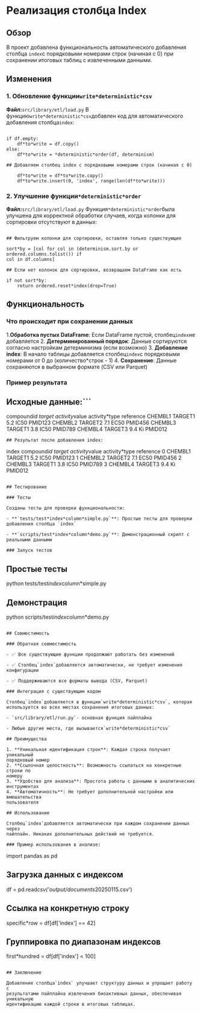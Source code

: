 # Реализация столбца Index

## Обзор

В проект добавлена функциональность автоматического добавления столбца `index`с
порядковыми номерами строк (начиная с 0) при сохранении итоговых таблиц с
извлеченными данными.

## Изменения

### 1. Обновление функции`write*deterministic*csv`

**Файл:**`src/library/etl/load.py`
В функцию`write*deterministic*csv`добавлен код для автоматического добавления
столбца`index`:

```

if df.empty:
    df*to*write = df.copy()
else:
    df*to*write = *deterministic*order(df, determinism)

## Добавляем столбец index с порядковыми номерами строк (начиная с 0)

    df*to*write = df*to*write.copy()
    df*to*write.insert(0, 'index', range(len(df*to*write)))

```

### 2. Улучшение функции`*deterministic*order`

**Файл:**`src/library/etl/load.py`
Функция`*deterministic*order`была улучшена для корректной обработки случаев,
когда колонки для сортировки отсутствуют в данных:

```

## Фильтруем колонки для сортировки, оставляя только существующие

sort*by = [col for col in (determinism.sort.by or ordered.columns.tolist()) if
col in df.columns]

## Если нет колонок для сортировки, возвращаем DataFrame как есть

if not sort*by:
    return ordered.reset*index(drop=True)

```

## Функциональность

### Что происходит при сохранении данных

1.**Обработка пустых DataFrame**: Если DataFrame пустой, столбец`index`не
добавляется
2. **Детерминированный порядок**: Данные сортируются согласно настройкам
детерминизма (если возможно)
3. **Добавление index**: В начало таблицы добавляется столбец`index`с
порядковыми номерами от 0 до (количество*строк - 1)
4. **Сохранение**: Данные сохраняются в выбранном формате (CSV или Parquet)

### Пример результата

## Исходные данные:```

compound*id   target  activity*value activity*type reference
CHEMBL1      TARGET1             5.2          IC50   PMID123
CHEMBL2      TARGET2             7.1          EC50   PMID456
CHEMBL3      TARGET1             3.8          IC50   PMID789
CHEMBL4      TARGET3             9.4            Ki   PMID012

```## Результат после добавления index:```

index compound*id   target  activity*value activity*type reference
    0     CHEMBL1  TARGET1             5.2          IC50   PMID123
    1     CHEMBL2  TARGET2             7.1          EC50   PMID456
    2     CHEMBL3  TARGET1             3.8          IC50   PMID789
    3     CHEMBL4  TARGET3             9.4            Ki   PMID012

```

## Тестирование

### Тесты

Созданы тесты для проверки функциональности:

- **`tests/test*index*column*simple.py`**: Простые тесты для проверки добавления столбца `index`

- **`scripts/test*index*column*demo.py`**: Демонстрационный скрипт с реальными данными

### Запуск тестов

```

## Простые тесты

python tests/test*index*column*simple.py

## Демонстрация

python scripts/test*index*column*demo.py

```

## Совместимость

### Обратная совместимость

- ✅ Все существующие функции продолжают работать без изменений

- ✅ Столбец`index`добавляется автоматически, не требует изменения конфигурации

- ✅ Поддерживаются все форматы вывода (CSV, Parquet)

### Интеграция с существующим кодом

Столбец`index`добавляется в функции`write*deterministic*csv`, которая
используется во всех местах сохранения итоговых данных:

- `src/library/etl/run.py`- основная функция пайплайна

- Любые другие места, где вызывается`write*deterministic*csv`

## Преимущества

1. **Уникальная идентификация строк**: Каждая строка получает уникальный
порядковый номер
2. **Ссылочная целостность**: Возможность ссылаться на конкретные строки по
номеру
3. **Удобство для анализа**: Простота работы с данными в аналитических
инструментах
4. **Автоматичность**: Не требует дополнительной настройки или вмешательства
пользователя

## Использование

Столбец`index`добавляется автоматически при каждом сохранении данных через
пайплайн. Никаких дополнительных действий не требуется.

### Пример использования в анализе:

```

import pandas as pd

## Загрузка данных с индексом

df = pd.read*csv('output/documents*20250115.csv')

## Ссылка на конкретную строку

specific*row = df[df['index'] == 42]

## Группировка по диапазонам индексов

first*hundred = df[df['index'] < 100]

```

## Заключение

Добавление столбца`index` улучшает структуру данных и упрощает работу с
результатами пайплайна извлечения биоактивных данных, обеспечивая уникальную
идентификацию каждой строки в итоговых таблицах.
